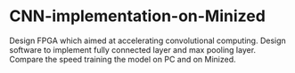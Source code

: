 # CNN-implementation-on-Minized
Design FPGA which aimed at accelerating convolutional computing.
Design software to implement fully connected layer and max pooling layer.
Compare the speed training the model on PC and on Minized.
